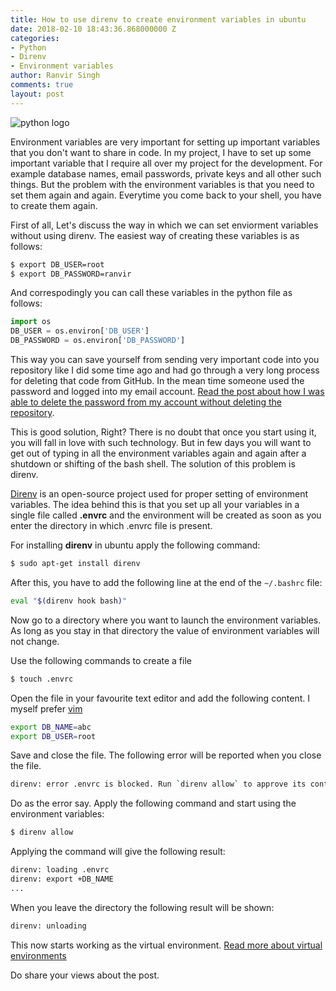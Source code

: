 ```yaml
---
title: How to use direnv to create environment variables in ubuntu
date: 2018-02-10 18:43:36.868000000 Z
categories:
- Python
- Direnv
- Environment variables
author: Ranvir Singh
comments: true
layout: post
---
```


![python logo](http://dashh.in/wp-content/uploads/2017/03/the-python-programming-language-explained.gif "Python Logo")

Environment variables are very important for setting up important variables that you don't want to share in code. In my project, I have to set up some important variable that I require all over my project for the development. For example database names, email passwords, private keys and all other such things. But the problem with the environment variables is that you need to set them again and again. Everytime you come back to your shell, you have to create them again.

First of all, Let's discuss the way in which we can set enviorment variables without using direnv. The easiest way of creating these variables is as follows:

```bash
$ export DB_USER=root
$ export DB_PASSWORD=ranvir
```

And correspodingly you can call these variables in the python file as follows:

```python
import os
DB_USER = os.environ['DB_USER']
DB_PASSWORD = os.environ['DB_PASSWORD']
```

This way you can save yourself from sending very important code into you repository like I did some time ago and had go through a very long process for deleting that code from GitHub. In the mean time someone used the password and logged into my email account. [Read the post about how I was able to delete the password from my account without deleting the repository](http://singh1114.github.io/blog/how-to-remove-extra-sensitive-information-from-git-commits/).

This is good solution, Right? There is no doubt that once you start using it, you will fall in love with such technology. But in few days you will want to get out of typing in all the environment variables again and again after a shutdown or shifting of the bash shell. The solution of this problem is direnv.

[Direnv](https://github.com/direnv/direnv) is an open-source project used for proper setting of environment variables. The idea behind this is that you set up all your variables in a single file called **.envrc** and the environment will be created as soon as you enter the directory in which .envrc file is present.

For installing **direnv** in ubuntu apply the following command:

```bash
$ sudo apt-get install direnv
```

After this, you have to add the following line at the end of the `~/.bashrc` file:

```bash
eval "$(direnv hook bash)"
```

Now go to a directory where you want to launch the environment variables. As long as you stay in that directory the value of environment variables will not change. 

Use the following commands to create a file

```bash
$ touch .envrc 
```

Open the file in your favourite text editor and add the following content. I myself prefer [vim](http://singh1114.github.io/blog/vim-the-best-text-editor/)

```bash
export DB_NAME=abc                                                          
export DB_USER=root
```

Save and close the file. The following error will be reported when you close the file.

```bash
direnv: error .envrc is blocked. Run `direnv allow` to approve its content
```

Do as the error say. Apply the following command and start using the environment variables:

```bash
$ direnv allow
```

Applying the command will give the following result:

```bash
direnv: loading .envrc
direnv: export +DB_NAME
...
```

When you leave the directory the following result will be shown:

```bash
direnv: unloading
```

This now starts working as the virtual environment. [Read more about virtual environments](http://singh1114.github.io/how-to-install-django-using-virtual-environment/)

Do share your views about the post.
